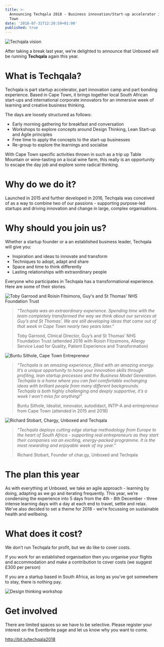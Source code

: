 ```yaml
---
title: >-
  Announcing Techqala 2018 - Business innovation/Start-up accelerator in Cape
  Town
date: '2018-07-31T12:20:59+01:00'
published: true
---
```

![Techqala vision](/assets/images/uploads/techqala-vision.jpg)

After taking a break last year, we’re delighted to announce that Unboxed will be running **Techqala** again this year.

# What is Techqala?

Techqala is part startup accelerator, part innovation camp and part bonding experience. Based in Cape Town, it brings together local South African start-ups and international corporate innovators for an immersive week of learning and creative business thinking.

The days are loosely structured as follows:

* Early morning gathering for breakfast and conversation
* Workshops to explore concepts around Design Thinking, Lean Start-up and Agile principles
* Free time to apply the concepts to the start-up businesses
* Re-group to explore the learnings and socialise

With Cape Town specific activities thrown in such as a trip up Table Mountain or wine-tasting on a local wine farm, this really is an opportunity to escape the day job and explore some radical thinking.

# Why do we do it?

Launched in 2015 and further developed in 2016, Techqala was conceived of as a way to combine two of our passions - supporting purpose-led startups and driving innovation and change in large, complex organisations.

# Why should you join us?

Whether a startup founder or a an established  business leader, Techqala will give you:

* Inspiration and ideas to innovate and transform
* Techniques to adopt, adapt and share
* Space and time to think differently
* Lasting relationships with extraordinary people

Everyone who participates in Techqala has a transformational experience. Here are some of their stories.

![Toby Garrood and Roisin Fitsimons, Guy's and St Thomas' NHS Foundation Trust](/assets/images/uploads/toby-garrood-roisin-fitzsimons.jpg)

> <i>“Techqala was an extraordinary experience. Spending time with the team completely transformed the way we think about our services at Guy’s and St Thomas’. We are still developing ideas that came out of that week in Cape Town nearly two years later.”</i>
>
> Toby Garrood, Clinical Director, Guy’s and St Thomas’ NHS Foundation Trust (attended 2016 with Roisin Fitzsimons, Allergy Service Lead for Quality, Patient Experience and Transformation)

![Buntu Sithole, Cape Town Entrepreneur](/assets/images/uploads/buntu-sithu.jpg)

> <i>“Techqala is an amazing experience, filled with an amazing energy. It’s a unique opportunity to hone your innovation skills through profiling, lean startup processes and the Business Model Generation. Techqala is a home where you can feel comfortable exchanging ideas with brilliant people from many different backgrounds. Techqala is both highly challenging and deeply supportive, it’s a week I won’t miss for anything!”</i>
>
> Buntu Sithole, Idealist, innovator, autodidact, INTP-A and entrepreneur from Cape Town (attended in 2015 and 2016)

![Richard Stobart, Chargy, Unboxed and Techqala](/assets/images/uploads/richard-stobart.jpg)

> <i>“Techqala deploys cutting edge startup methodology from Europe to the heart of South Africa - supporting real entrepreneurs as they start their companies via an exciting, energy-packed programme. It is the most rewarding and enjoyable week of my year.”</i>
>
> Richard Stobart, Founder of char.gy, Unboxed and Techqala

# The plan this year

As with everything at Unboxed, we take an agile approach - learning by doing, adapting as we go and iterating frequently. This year, we’re condensing the experience into 5 days from the 4th - 8th December - three intense learning days with a day at each end to travel, settle and relax. We’ve also decided to set a theme for 2018 - we’re focussing on sustainable health and wellbeing.

# What does it cost?

We don’t run Techqala for profit, but we do like to cover costs.

If you work for an established organisation then you organise your flights and accommodation and make a contribution to cover costs (we suggest £300 per person)

If you are a startup based in South Africa, as long as you’ve got somewhere to stay, there is nothing pay.

![Design thinking workshop](/assets/images/uploads/techqala-session.jpg)

# Get involved

There are limited spaces so we have to be selective. Please register your interest on the Eventbrite page and let us know why you want to come.

<http://bit.ly/techqala2018>
